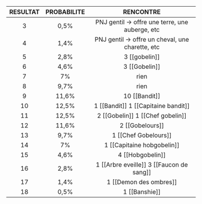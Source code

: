
|  RESULTAT  |  PROBABILITE  |  RENCONTRE  |
|:--------: | :-----------:| :-----:|
|3	| 0,5% | PNJ gentil -> offre une terre, une auberge, etc |
|4	| 1,4% | PNJ gentil -> offre un cheval, une charette, etc |
|5	| 2,8% | 3 [[gobelin]] |
|6	| 4,6% | 3 [[Gobelin]] |
|7	| 7% | rien |
|8	| 9,7% | rien |
|9	| 11,6% | 10 [[Bandit]] |
|10 | 12,5% | 1 [[Bandit]] 1 [[Capitaine bandit]] |
|11	| 12,5% | 2 [[Gobelin]] 1 [[Chef gobelin]] |
|12	| 11,6% | 2 [[Gobelours]] |
|13	|9,7% | 1 [[Chef Gobelours]] |
|14	|7% | 1 [[Capitaine hobgobelin]] |
|15	|4,6% | 4 [[Hobgobelin]] |
|16	|2,8% | 1 [[Arbre eveille]] 3 [[Faucon de sang]] |
|17	|1,4% | 1 [[Demon des ombres]] |
|18	|0,5% | 1 [[Banshie]] |